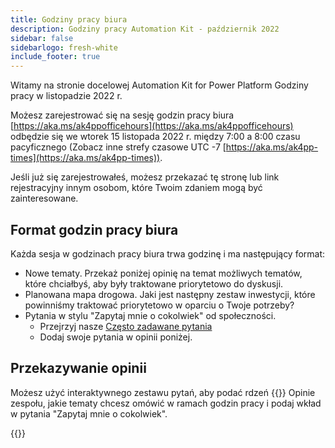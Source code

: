 ```yaml
---
title: Godziny pracy biura
description: Godziny pracy Automation Kit - październik 2022
sidebar: false
sidebarlogo: fresh-white
include_footer: true
---
```

Witamy na stronie docelowej Automation Kit for Power Platform Godziny pracy w listopadzie 2022 r.

Możesz zarejestrować się na sesję godzin pracy biura [https://aka.ms/ak4ppofficehours](https://aka.ms/ak4ppofficehours) odbędzie się we wtorek 15 listopada 2022 r. między 7:00 a 8:00 czasu pacyficznego (Zobacz inne strefy czasowe UTC -7 [https://aka.ms/ak4pp-times](https://aka.ms/ak4pp-times)).

Jeśli już się zarejestrowałeś, możesz przekazać tę stronę lub link rejestracyjny innym osobom, które Twoim zdaniem mogą być zainteresowane.

## Format godzin pracy biura

Każda sesja w godzinach pracy biura trwa godzinę i ma następujący format:

- Nowe tematy. Przekaż poniżej opinię na temat możliwych tematów, które chciałbyś, aby były traktowane priorytetowo do dyskusji.
- Planowana mapa drogowa. Jaki jest następny zestaw inwestycji, które powinniśmy traktować priorytetowo w oparciu o Twoje potrzeby?
- Pytania w stylu "Zapytaj mnie o cokolwiek" od społeczności.
    - Przejrzyj nasze [Często zadawane pytania](/pl/frequently-asked-questions)
    - Dodaj swoje pytania w opinii poniżej.

## Przekazywanie opinii

Możesz użyć interaktywnego zestawu pytań, aby podać rdzeń {{<product-name>}} Opinie zespołu, jakie tematy chcesz omówić w ramach godzin pracy i podaj wkład w pytania "Zapytaj mnie o cokolwiek".

{{<questions name="/office-hours/november-2022.json" completed="Thank you for completing feedback" showNavigationButtons=false >}}
